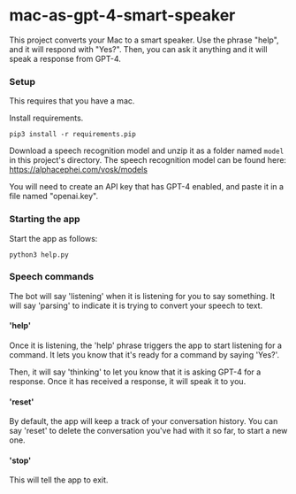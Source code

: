 # mac-as-gpt-4-smart-speaker

This project converts your Mac to a smart speaker. Use the phrase "help", and it will respond with "Yes?". Then, you can ask it anything and it will speak a response from GPT-4.

### Setup

This requires that you have a mac.

Install requirements.

```
pip3 install -r requirements.pip
```

Download a speech recognition model and unzip it as a folder named `model` in this project's directory.
The speech recognition model can be found here: https://alphacephei.com/vosk/models

You will need to create an API key that has GPT-4 enabled, and paste it in a file named "openai.key".

### Starting the app

Start the app as follows:

```
python3 help.py
```

### Speech commands

The bot will say 'listening' when it is listening for you to say something. It will say 'parsing' to indicate it is trying to convert your speech to text.

#### 'help'

Once it is listening, the 'help' phrase triggers the app to start listening for a command. It lets you know that it's ready for a command by saying 'Yes?'.

Then, it will say 'thinking' to let you know that it is asking GPT-4 for a response. Once it has received a response, it will speak it to you.

#### 'reset'

By default, the app will keep a track of your conversation history. You can say 'reset' to delete the conversation you've had with it so far, to start a new one.

#### 'stop'

This will tell the app to exit.
